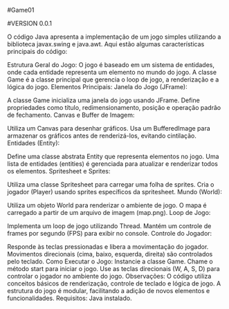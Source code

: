 #Game01

#VERSION 0.0.1

O código Java apresenta a implementação de um jogo simples utilizando a biblioteca javax.swing e java.awt. Aqui estão algumas características principais do código:

Estrutura Geral do Jogo:
O jogo é baseado em um sistema de entidades, onde cada entidade representa um elemento no mundo do jogo.
A classe Game é a classe principal que gerencia o loop de jogo, a renderização e a lógica do jogo.
Elementos Principais:
Janela do Jogo (JFrame):

A classe Game inicializa uma janela do jogo usando JFrame.
Define propriedades como título, redimensionamento, posição e operação padrão de fechamento.
Canvas e Buffer de Imagem:

Utiliza um Canvas para desenhar gráficos.
Usa um BufferedImage para armazenar os gráficos antes de renderizá-los, evitando cintilação.
Entidades (Entity):

Define uma classe abstrata Entity que representa elementos no jogo.
Uma lista de entidades (entities) é gerenciada para atualizar e renderizar todos os elementos.
Spritesheet e Sprites:

Utiliza uma classe Spritesheet para carregar uma folha de sprites.
Cria o jogador (Player) usando sprites específicos da spritesheet.
Mundo (World):

Utiliza um objeto World para renderizar o ambiente de jogo.
O mapa é carregado a partir de um arquivo de imagem (map.png).
Loop de Jogo:

Implementa um loop de jogo utilizando Thread.
Mantém um controle de frames por segundo (FPS) para exibir no console.
Controle do Jogador:

Responde às teclas pressionadas e libera a movimentação do jogador.
Movimentos direcionais (cima, baixo, esquerda, direita) são controlados pelo teclado.
Como Executar o Jogo:
Instancie a classe Game.
Chame o método start para iniciar o jogo.
Use as teclas direcionais (W, A, S, D) para controlar o jogador no ambiente do jogo.
Observações:
O código utiliza conceitos básicos de renderização, controle de teclado e lógica de jogo.
A estrutura do jogo é modular, facilitando a adição de novos elementos e funcionalidades.
Requisitos:
Java instalado.
